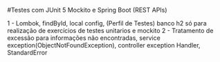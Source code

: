 #Testes com JUnit 5 Mockito e Spring Boot (REST APIs)


1 - Lombok,  findById, local config, (Perfil de Testes) banco h2 só para realização de exercícios de testes unitarios e mockito
2 - Tratamento de excessão para informações não encontradas, service exception(ObjectNotFoundException), controller exception Handler, StandardError
